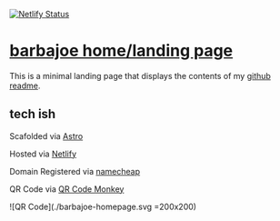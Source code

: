 [![Netlify Status](https://api.netlify.com/api/v1/badges/dc74d9c8-7f3a-4789-8b8c-19b87b50ef28/deploy-status)](https://app.netlify.com/sites/barbajoe/deploys)

# [barbajoe home/landing page](https://barbajoe.tech/)

This is a minimal landing page that displays the contents of my [github readme](https://github.com/Barbacoa08/Barbacoa08/blob/main/README.md).

## tech ish

Scafolded via [Astro](https://astro.build/)

Hosted via [Netlify](https://www.netlify.com/)

Domain Registered via [namecheap](https://www.namecheap.com/)

QR Code via [QR Code Monkey](https://www.qrcode-monkey.com/)

![QR Code](./barbajoe-homepage.svg =200x200)
